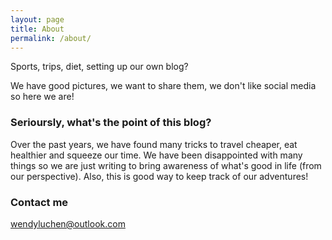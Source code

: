 ```yaml
---
layout: page
title: About
permalink: /about/
---
```


Sports, trips, diet, setting up our own blog?

We have good pictures, we want to share them, we don't like social media so here we are! 

### Serioursly, what's the point of this blog?

Over the past years, we have found many tricks to travel cheaper, eat healthier and squeeze our time.
We have been disappointed with many things so we are just writing to bring awareness of what's good in life (from our perspective). Also, this is good way to keep track of our adventures! 

### Contact me

[wendyluchen@outlook.com](mailto:wendyluchen@outlook.com)
